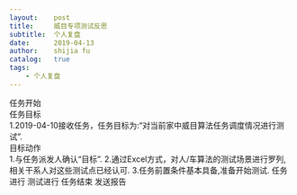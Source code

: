 ```yaml
---
layout:    post
title:     威目专项测试反思
subtitle:  个人复盘
date:      2019-04-13
author:    shijia fu
catalog:   true
tags:
    - 个人复盘
---
```


任务开始    
任务目标   
1.2019-04-10接收任务，任务目标为:“对当前家中威目算法任务调度情况进行测试”.  
目标动作  
1.与任务派发人确认“目标”.
2.通过Excel方式，对人/车算法的测试场景进行罗列,相关干系人对这些测试点已经认可.
3.任务前置条件基本具备,准备开始测试.
任务进行
测试进行
任务结束
发送报告
